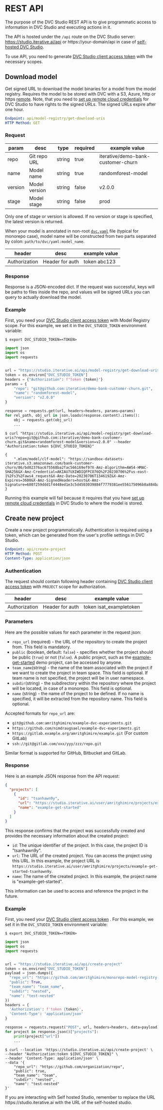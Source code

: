 # REST API

The purpose of the DVC Studio REST API is to give programmatic access to
information in DVC Studio and executing actions in it.

The API is hosted under the `/api` route on the DVC Studio server:
https://studio.iterative.ai/api or https://your-domain/api in case of
[self-hosted DVC Studio](/doc/studio/self-hosting/installation).

To use API, you need to generate [DVC Studio client access token] with the
necessary scopes.

## Download model

Get signed URL to download the model binaries for a model from the <abbr>model
registry</abbr>. Requires the model to be stored with DVC with a S3, Azure, http
or https [remote]. Note, that you need to
[set up remote cloud credentials](/doc/studio/user-guide/account-and-billing#cloud-credentials)
for DVC Studio to have rights to the signed URLs. The signed URLs expire after
one hour.

```yaml
Endpoint: api/model-registry/get-download-uris
HTTP Method: GET
```

### Request

| param   | desc          | type   | required | example value                      |
| ------- | ------------- | ------ | -------- | ---------------------------------- |
| repo    | Git repo URL  | string | true     | iterative/demo-bank-customer-churn |
| name    | Model name    | string | true     | randomforest-model                 |
| version | Model version | string | false    | v2.0.0                             |
| stage   | Model stage   | string | false    | prod                               |

Only one of stage or version is allowed. If no version or stage is specified,
the latest version is returned.

When your model is annotated in non-root [`dvc.yaml`] file (typical for monorepo
case), model name will be constructed from two parts separated by colon:
`path/to/dvc/yaml:model_name`.

| header        | desc            | example value |
| ------------- | --------------- | ------------- |
| Authorization | Header for auth | token abc123  |

### Response

Response is a JSON-encoded dict. If the request was successful, keys will be
paths to files inside the repo, and values will be signed URLs you can query to
actually download the model.

### Example

First, you need your [DVC Studio client access token] with Model Registry scope.
For this example, we set it in the `DVC_STUDIO_TOKEN` environment variable:

```cli
$ export DVC_STUDIO_TOKEN=<TOKEN>
```

<toggle>

<tab title="Python">

```python
import json
import os
import requests


url = "https://studio.iterative.ai/api/model-registry/get-download-uris"
token = os.environ["DVC_STUDIO_TOKEN"]
headers = {"Authorization": f"token {token}"}
params = {
    "repo": "git@github.com:iterative/demo-bank-customer-churn.git",
    "name": "randomforest-model",
    "version": "v2.0.0"
}

response = requests.get(url, headers=headers, params=params)
for rel_path, obj_url in json.loads(response.content).items():
    obj = requests.get(obj_url)
    ...
```

</tab>

<tab title="CLI">

```cli
$ curl "https://studio.iterative.ai/api/model-registry/get-download-uris?repo=git@github.com:iterative/demo-bank-customer-churn.git&name=randomforest-model&version=v2.0.0" --header "Authorization:token ${DVC_STUDIO_TOKEN}"

{
    ".mlem/model/clf-model": "https://sandbox-datasets-iterative.s3.amazonaws.com/bank-customer-churn/86/bd02376ac675568ba2fac566169ef9?X-Amz-Algorithm=AWS4-HMAC-SHA256&X-Amz-Credential=AKIAU7UXIWDIQFPCO76Q%2F20230706%2Fus-east-1%2Fs3%2Faws4_request&X-Amz-Date=20230706T134619Z&X-Amz-Expires=3600&X-Amz-SignedHeaders=host&X-Amz-Signature=6807259ddd1f4448ed1e3c5d4503039884f7779381ee556175096b0a884ba1a6"
}
```

</tab>

<admon type="warn">

Running this example will fail because it requires that you have [set up remote
cloud credentials] in DVC Studio to where the model is stored.

</admon>
</toggle>

## Create new project

Create a new project programmatically. Authentication is required using a token,
which can be generated from the user's profile settings in DVC Studio.

```yaml
Endpoint: api/create-project
HTTP Method: POST
Content-Type: application/json
```

### Authentication

The request should contain following header containing [DVC Studio client access
token] with `PROJECT` scope for authorization.

| header        | desc            | example value           |
| ------------- | --------------- | ----------------------- |
| Authorization | Header for auth | token isat_exampletoken |


### Parameters

Here are the possible values for each parameter in the request json:

- `repo_url` (required) - the URL of the repository to create the project from.
  This field is mandatory.
- `public` (boolean, default: `false`) - specifies whether the project should be
  public (`true`) or not (`false`). A public project, such as the
  [example-get-started](https://studio.iterative.ai/team/Iterative/projects/example-get-started-zde16i6c4g)
  demo project, can be accessed by anyone.
- `team_name`(string) - the name of the team associated with the project if we
  want to create the project in team space. This field is optional. If team name
  is not specified, the project will be in user namespace.
- `subdir`(string) - the subdirectory within the repository where the project
  will be located, in case of a monorepo. This field is optional.
- `name` (string) - the name of the project to be defined. If no name is
  specified, it will be extracted from the repository name. This field is
  optional.

Accepted formats for `repo_url` are:

- `git@github.com:amritghimire/example-dvc-experiments.git`
- `https://github.com/nimdraugsael/example-dvc-experiments.git`
- `https://gitlab.example.org/amritghimire/example.git` (For custom GitLab)
- `ssh://git@gitlab.com/xxx/yyy/zzz/repo.git`

Similar format is supported for GitHub, Bitbucket and GitLab.

### Response

Here is an example JSON response from the API request:

```json
{
  "projects": [
    {
      "id": "tsanhawn9y",
      "url": "https://studio.iterative.ai/user/amritghimire/projects/example-get-started-tsanhawn9y",
      "name": "example-get-started"
    }
  ]
}
```

This response confirms that the project was successfully created and provides
the necessary information about the created project:

- `id`: The unique identifier of the project. In this case, the project ID is
  "tsanhawn9y".
- `url`: The URL of the created project. You can access the project using this
  URL. In this example, the project URL is
  `https://studio.iterative.ai/user/amritghimire/projects/example-get-started-tsanhawn9y`.
- `name`: The name of the created project. In this example, the project name is
  "example-get-started".

This information can be used to access and reference the project in the future.

### Example

First, you need your [DVC Studio client access token] . For this example, we set
it in the `DVC_STUDIO_TOKEN` environment variable:

```cli
$ export DVC_STUDIO_TOKEN=<TOKEN>
```

<toggle>

<tab title="Python">

```python
import json
import os
import requests


url = "https://studio.iterative.ai/api/create-project"
token = os.environ["DVC_STUDIO_TOKEN"]
payload = json.dumps({
  "repo_url": "https://github.com/amritghimire/monorepo-model-registry-fixture",
  "public": True,
  "team_name": "team_name",
  "subdir": "nested",
  "name": "test-nested"
})
headers = {
  'Authorization': f'token {token}',
  'Content-Type': 'application/json'
}

response = requests.request("POST", url, headers=headers, data=payload)
for project in response.json()["projects"]:
    print(project["url"])
    ...
```

</tab>

<tab title="CLI">

```cli
$ curl --location 'https://studio.iterative.ai/api/create-project' \
--header "Authorization:token ${DVC_STUDIO_TOKEN}" \
--header 'Content-Type: application/json' \
--data '{
    "repo_url": "https://github.com/organization/repo",
    "public": true,
    "team_name": "team",
    "subdir": "nested",
    "name": "test-nested"
}'
```

</tab>
</toggle>

<admon type="tip">
  If you are interacting with Self hosted Studio, remember to replace the URL
  https://studio.iterative.ai with the URL of the self-hosted studio.
</admon>

[remote]: /doc/user-guide/data-management/remote-storage
[`dvc.yaml`]: /doc/user-guide/project-structure/dvcyaml-files
[DVC Studio client access token]:
  /doc/studio/user-guide/account-and-billing#client-access-tokens
[set up remote cloud credentials]:
  /doc/studio/user-guide/account-and-billing#cloud-credentials
